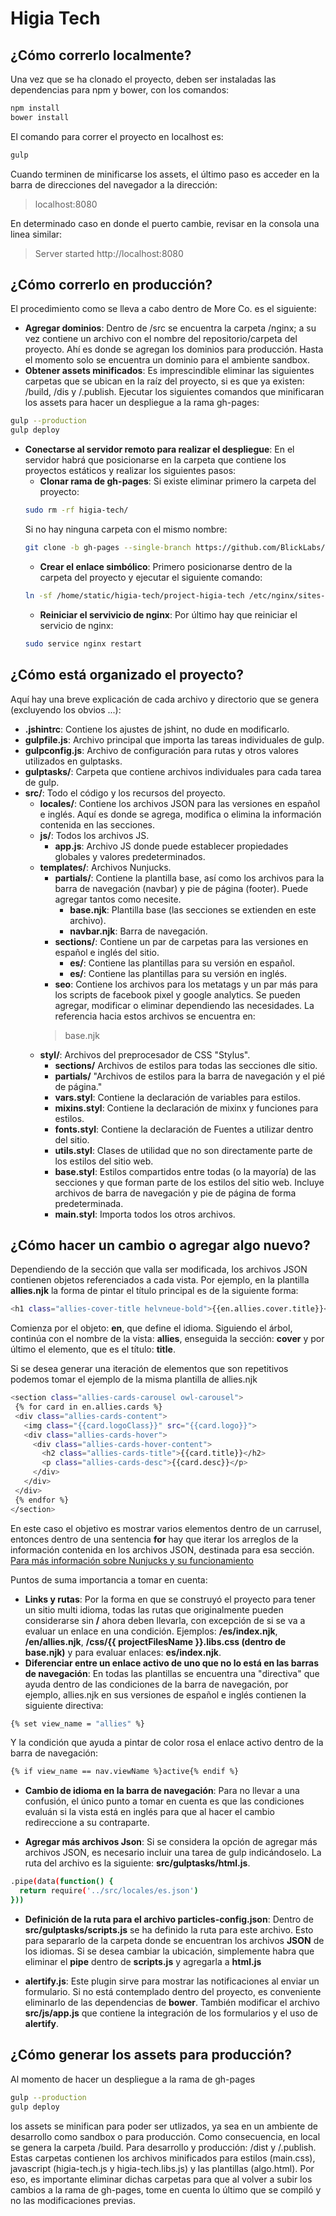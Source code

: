 # Higia Tech

## ¿Cómo correrlo localmente?
Una vez que se ha clonado el proyecto, deben ser instaladas las dependencias para npm y bower, con los comandos:
```bash
npm install
bower install
```

El comando para correr el proyecto en localhost es:
```bash
gulp
```

Cuando terminen de minificarse los assets, el último paso es acceder en la barra de direcciones del navegador a la dirección:
> localhost:8080

En determinado caso en donde el puerto cambie, revisar en la consola una linea similar:
> Server started http://localhost:8080


## ¿Cómo correrlo en producción?
El procedimiento como se lleva a cabo dentro de More Co. es el siguiente:
* **Agregar dominios**: Dentro de /src se encuentra la carpeta /nginx; a su vez contiene un archivo con el nombre del repositorio/carpeta del proyecto. Ahí es donde se agregan los dominios para producción. Hasta el momento solo se encuentra un dominio para el ambiente sandbox.
* **Obtener assets minificados**: Es imprescindible eliminar las siguientes carpetas que se ubican en la raíz del proyecto, si es que ya existen: /build, /dis y /.publish. Ejecutar los siguientes comandos que minificaran los assets para hacer un despliegue a la rama gh-pages:
```bash
gulp --production
gulp deploy
```

* **Conectarse al servidor remoto para realizar el despliegue**: En el servidor habrá que posicionarse en la carpeta que contiene los proyectos estáticos y realizar los siguientes pasos:
	* **Clonar rama de gh-pages**: Si existe eliminar primero la carpeta del proyecto:
  ```bash
  sudo rm -rf higia-tech/
  ```
  Si no hay ninguna carpeta con el mismo nombre:
  ```bash
  git clone -b gh-pages --single-branch https://github.com/BlickLabs/higia-tech.git
  ```
  * **Crear el enlace simbólico**: Primero posicionarse dentro de la carpeta del proyecto y ejecutar el siguiente comando:
  ```bash
  ln -sf /home/static/higia-tech/project-higia-tech /etc/nginx/sites-enabled/
  ```
  * **Reiniciar el servivicio de nginx**: Por último hay que reiniciar el servicio de nginx:
  ```bash
  sudo service nginx restart
  ```


## ¿Cómo está organizado el proyecto?

Aquí hay una breve explicación de cada archivo y directorio que se genera (excluyendo los obvios ...):

* **.jshintrc**: Contiene los ajustes de jshint, no dude en modificarlo.
* **gulpfile.js**: Archivo principal que importa las tareas individuales de gulp.
* **gulpconfig.js**: Archivo de configuración para rutas y otros valores utilizados en gulptasks.
* **gulptasks/**:  Carpeta que contiene archivos individuales para cada tarea de gulp.
* **src/**: Todo el código y los recursos del proyecto.
  * **locales/**: Contiene los archivos JSON para las versiones en español e inglés. Aquí es donde se agrega, modifica o elimina la información contenida en las secciones.
  * **js/**: Todos los archivos JS.
    * **app.js**: Archivo JS donde puede establecer propiedades globales y valores predeterminados.
  * **templates/**: Archivos Nunjucks.
    * **partials/**: Contiene la plantilla base, así como los archivos para la barra de navegación (navbar) y pie de página (footer). Puede agregar tantos como necesite.
      * **base.njk**: Plantilla base (las secciones se extienden en este archivo).
      * **navbar.njk**: Barra de navegación.
    * **sections/**: Contiene un par de carpetas para las versiones en español e inglés del sitio.
      * **es/**: Contiene las plantillas para su versión en español.
      * **es/**: Contiene las plantillas para su versión en inglés.
    * **seo**: Contiene los archivos para los metatags y un par más para los scripts de facebook pixel y google analytics. Se pueden agregar, modificar o eliminar dependiendo las necesidades. La referencia hacia estos archivos se encuentra en:
    > base.njk
  * **styl/**: Archivos del preprocesador de CSS "Stylus".
    * **sections/** Archivos de estilos para todas las secciones dle sitio.
    * **partials/** "Archivos de estilos para la barra de navegación y el pié de página."
    * **vars.styl**: Contiene la declaración de variables para estilos.
    * **mixins.styl**: Contiene la declaración de mixinx y funciones para estilos.
    * **fonts.styl**: Contiene la declaración de Fuentes a utilizar dentro del sitio.
    * **utils.styl**: Clases de utilidad que no son directamente parte de los estilos del sitio web.
    * **base.styl**: Estilos compartidos entre todas (o la mayoría) de las secciones y que forman parte de los estilos del sitio web. Incluye archivos de barra de navegación y pie de página de forma predeterminada.
    * **main.styl**: Importa todos los otros archivos.

## ¿Cómo hacer un cambio o agregar algo nuevo?

Dependiendo de la sección que valla ser modificada, los archivos JSON contienen objetos referenciados a cada vista. Por ejemplo, en la plantilla **allies.njk** la forma de pintar el título principal es de la siguiente forma:
```bash
<h1 class="allies-cover-title helvneue-bold">{{en.allies.cover.title}}</h1>
```
Comienza por el objeto: **en**, que define el idioma. Siguiendo el árbol, continúa con el nombre de la vista: **allies**, enseguida la sección: **cover** y por último el elemento, que es el título: **title**.

Si se desea generar una iteración de elementos que son repetitivos podemos tomar el ejemplo de la misma plantilla de allies.njk
 ```bash
 <section class="allies-cards-carousel owl-carousel">
  {% for card in en.allies.cards %}
  <div class="allies-cards-content">
    <img class="{{card.logoClass}}" src="{{card.logo}}">
    <div class="allies-cards-hover">
      <div class="allies-cards-hover-content">
        <h2 class="allies-cards-title">{{card.title}}</h2>
        <p class="allies-cards-desc">{{card.desc}}</p>
      </div>
    </div>
  </div>
  {% endfor %}
</section>
```

En este caso el objetivo es mostrar varios elementos dentro de un carrusel, entonces dentro de una sentencia **for** hay que iterar los arreglos de la información contenida en los archivos JSON, destinada para esa sección. [Para más información sobre Nunjucks y su funcionamiento](https://mozilla.github.io/nunjucks/)

Puntos de suma importancia a tomar en cuenta:
* **Links y rutas**: Por la forma en que se construyó el proyecto para tener un sitio multi idioma, todas las rutas que originalmente pueden considerarse sin **/** ahora deben llevarla, con excepción de si se va a evaluar un enlace en una condición. Ejemplos: **/es/index.njk**, **/en/allies.njk**, **/css/{{ projectFilesName }}.libs.css (dentro de base.njk)** y para evaluar enlaces: **es/index.njk**.
* **Diferenciar entre un enlace activo de uno que no lo está en las barras de navegación**: En todas las plantillas se encuentra una "directiva" que ayuda dentro de las condiciones de la barra de navegación, por ejemplo, allies.njk en sus versiones de español e inglés contienen la siguiente directiva:
```bash
{% set view_name = "allies" %}
```
Y la condición que ayuda a pintar de color rosa el enlace activo dentro de la barra de navegación:
```bash
{% if view_name == nav.viewName %}active{% endif %}
```
* **Cambio de idioma en la barra de navegación**: Para no llevar a una confusión, el único punto a tomar en cuenta es que las condiciones evaluán si la vista está en inglés para que al hacer el cambio redireccione a su contraparte.

* **Agregar más archivos Json**: Si se considera la opción de agregar más archivos JSON, es necesario incluir una tarea de gulp indicándoselo. La ruta del archivo es la siguiente: **src/gulptasks/html.js**.
```bash
.pipe(data(function() {
  return require('../src/locales/es.json')
}))
```
* **Definición de la ruta para el archivo particles-config.json**: Dentro de **src/gulptasks/scripts.js** se ha definido la ruta para este archivo. Esto para separarlo de la carpeta donde se encuentran los archivos **JSON** de los idiomas. Si se desea cambiar la ubicación, simplemente habra que eliminar el **pipe** dentro de **scripts.js** y agregarla a **html.js**

* **alertify.js**: Este plugin sirve para mostrar las notificaciones al enviar un formulario. Si no está contemplado dentro del proyecto, es conveniente eliminarlo de las dependencias de **bower**. También modificar el archivo **src/js/app.js** que contiene la integración de los formularios y el uso de **alertify**.

## ¿Cómo generar los assets para producción?

Al momento de hacer un despliegue a la rama de gh-pages
```bash
gulp --production
gulp deploy
```
los assets se minifican para poder ser utlizados, ya sea en un ambiente de desarrollo como sandbox o para producción.
Como consecuencia, en local se genera la carpeta /build. Para desarrollo y producción: /dist y /.publish.
Estas carpetas contienen los archivos minificados para estilos (main.css), javascript (higia-tech.js y higia-tech.libs.js) y las plantillas (algo.html).
Por eso, es importante eliminar dichas carpetas para que al volver a subir los cambios a la rama de gh-pages, tome en cuenta lo último que se compiló y no las modificaciones previas.
